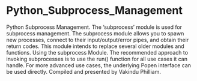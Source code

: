 # Python_Subprocess_Management
Python Subprocess Management. The ‘subprocess’ module is used for subprocess management.  The subprocess module allows you to spawn new processes, connect to their input/output/error pipes, and obtain their return codes. This module intends to replace several older modules and functions. Using the subprocess Module. The recommended approach to invoking subprocesses is to use the run() function for all use cases it can handle. For more advanced use cases, the underlying Popen interface can be used directly. Compiled and presented by Vakindu Philliam.
